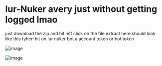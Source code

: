# Iur-Nuker avery just without getting logged lmao
just download the zip and hit left click on the file extract here
should look like this tyhen hit on iur nuker bot a account token or bot token

![image](https://user-images.githubusercontent.com/97348366/152634338-9683bb95-4c43-43fe-a352-295520120601.png)

![image](https://user-images.githubusercontent.com/97348366/152634091-e6853f44-3e2b-4baa-bbb7-7dde5c7bf993.png)

